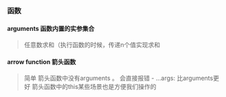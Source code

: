 ### 函数

#### arguments 函数内置的实参集合
> 任意数求和（执行函数的时候，传递n个值实现求和

#### arrow function 箭头函数
> 简单
> 箭头函数中没有arguments 。 会直接报错
    - ...args: 比arguments更好
> 箭头函数中的this某些场景也是方便我们操作的